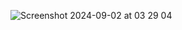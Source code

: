 ![Screenshot 2024-09-02 at 03 29 04](https://github.com/user-attachments/assets/83834eea-e118-41a7-bc1d-29b4dbe9b44e)
